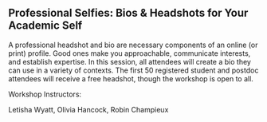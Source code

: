 ## Professional Selfies:  Bios & Headshots for Your Academic Self 

A professional headshot and bio are necessary components of an online (or print)
profile.  Good ones make you approachable, communicate interests, and
establish expertise.  In this session, all attendees will create a
bio they can use in a variety of contexts.  The first 50 registered
student and postdoc attendees will receive a free headshot, though the workshop
is open to all.

Workshop Instructors:

Letisha Wyatt, Olivia Hancock, Robin Champieux



